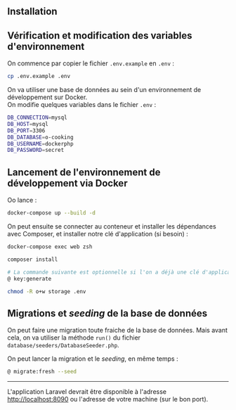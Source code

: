 ## Installation

## Vérification et modification des variables d'environnement

On commence par copier le fichier `.env.example` en `.env` :

```bash
cp .env.example .env
```

On va utiliser une base de données au sein d'un environnement de développement sur Docker.  
On modifie quelques variables dans le fichier `.env` :

```bash
DB_CONNECTION=mysql
DB_HOST=mysql
DB_PORT=3306
DB_DATABASE=o-cooking
DB_USERNAME=dockerphp
DB_PASSWORD=secret
```

## Lancement de l'environnement de développement via Docker

Oo lance :
```bash
docker-compose up --build -d
```

On peut ensuite se connecter au conteneur et installer les dépendances avec Composer, et installer notre clé d'application (si besoin) :

```bash
docker-compose exec web zsh
```

```bash
composer install

# La commande suivante est optionnelle si l'on a déjà une clé d'application :
@ key:generate

chmod -R o+w storage .env
```

## Migrations et *seeding* de la base de données

On peut faire une migration toute fraiche de la base de données. Mais avant cela, on va utiliser la méthode `run()` du fichier `database/seeders/DatabaseSeeder.php`.

On peut lancer la migration et le *seeding*, en même temps :

```bash
@ migrate:fresh --seed
```

---

L'application Laravel devrait être disponible à l'adresse [http://localhost:8090](http://localhost:8090) ou l'adresse de votre machine (sur le bon port).
